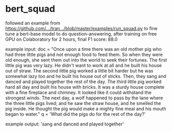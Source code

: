# bert_squad

followed an example from
https://github.com/…/tran…/blob/master/examples/run_squad.py
to fine tune a bert-base model to do question-answering, after training on free GPU on Colaboratory for 2 hours, final F1 score: 88.0

example input:
doc = "Once upon a time there was an old mother pig who had three little pigs and not enough food to feed them. So when they were old enough, she sent them out into the world to seek their fortunes. The first little pig was very lazy. He didn't want to work at all and he built his house out of straw. The second little pig worked a little bit harder but he was somewhat lazy too and he built his house out of sticks. Then, they sang and danced and played together the rest of the day. The third little pig worked hard all day and built his house with bricks. It was a sturdy house complete with a fine fireplace and chimney. It looked like it could withstand the strongest winds. The next day, a wolf happened to pass by the lane where the three little pigs lived; and he saw the straw house, and he smelled the pig inside. He thought the pig would make a mighty fine meal and his mouth began to water."
q = 'What did the pigs do for the rest of the day?'

example output:
'sang and danced and played together'

